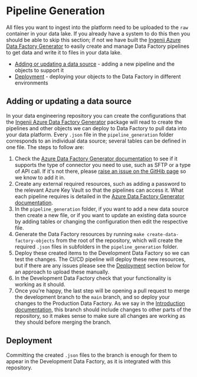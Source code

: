 # Pipeline Generation

All files you want to ingest into the platform need to be uploaded to the `raw` container in your data lake. If you already have a system to do this then you should be able to skip this section; if not we have built the [Ingenii Azure Data Factory Generator](https://github.com/ingenii-solutions/azure-data-factory-generator) to easily create and manage Data Factory pipelines to get data and write it to files in your data lake.

- [Adding or updating a data source](#adding-or-updating-a-data-source) - adding a new pipeline and the objects to support it
- [Deployment](#deployment) - deploying your objects to the Data Factory in different environments

## Adding or updating a data source

In your data engineering repository you can create the configurations that the [Ingenii Azure Data Factory Generator](https://github.com/ingenii-solutions/azure-data-factory-generator) package will read to create the pipelines and other objects we can deploy to Data Factory to pull data into your data platform. Every `.json` file in the `pipeline_generation` folder corresponds to an individual data source; several tables can be defined in one file. The steps to follow are:

1. Check the [Azure Data Factory Generator documentation](https://github.com/ingenii-solutions/azure-data-factory-generator/blob/main/docs/user/Usage.md) to see if it supports the type of connector you need to use, such as SFTP or a type of API call. If it's not there, please [raise an issue on the GitHib page](https://github.com/ingenii-solutions/azure-data-factory-generator/issues) so we know to add it in.
1. Create any external required resources, such as adding a password to the relevant Azure Key Vault so that the pipelines can access it. What each pipeline requires is detailed in the [Azure Data Factory Generator documentation](https://github.com/ingenii-solutions/azure-data-factory-generator/blob/main/docs/user/Usage.md).
1. In the `pipeline_generation` folder, if you want to add a new data source then create a new file, or if you want to update an existing data source by adding tables or changing the configuration then edit the respective file.
1. Generate the Data Factory resources by running `make create-data-factory-objects` from the root of the repository, which will create the required `.json` files in subfolders in the `pipeline_generation` folder.
1. Deploy these created items to the Development Data Factory so we can test the changes. The CI/CD pipeline will deploy these new resources, but if there are any issues please see the [Deployment](#deployment) section below for an approach to upload these manually.
1. In the Development Data Factory check that your functionality is working as it should.
1. Once you're happy, the last step will be opening a pull request to merge the development branch to the `main` branch, and so deploy your changes to the Production Data Factory. As we say in the [Introduction documentation](./Introduction.md), this branch should include changes to other parts of the repository, so it makes sense to make sure all changes are working as they should before merging the branch.

## Deployment

Committing the created `.json` files to the branch is enough for them to appear in the Development Data Factory, as it is integrated with this repository.
